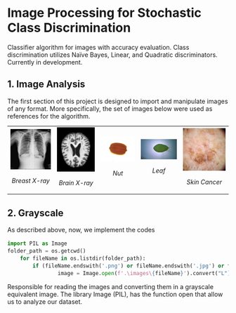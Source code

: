 # Image Processing for Stochastic Class Discrimination

Classifier algorithm for images with accuracy evaluation. Class discrimination utilizes Naïve Bayes, Linear, and
Quadratic discriminators. Currently in development.

## 1. Image Analysis

The first section of this project is designed to import and manipulate images of any format. More specifically, the set of images below were used as references for the algorithm.


<div align="center">
  <table>
    <tr>
      <td align="center">
       <img src="https://github.com/luso-torres/imageProcessing/blob/main/resized-images/resized_5.png" alt="Description" width="300">
        <p><i>Breast X-ray</i></p>
      </td>
      <td align="center">
        <img src="https://github.com/luso-torres/imageProcessing/blob/main/resized-images/resized_CDR05_0017.jpg" alt="Description" width="300">
        <p><i>Brain X-ray</i></p>
      </td>
      <td align="center">
       <img src="https://github.com/luso-torres/imageProcessing/blob/main/resized-images/resized_Snap-310.jpg" alt="Description" width="300">
        <p><i>Nut</i></p>
      </td>
      <td align="center">
        <img src="https://github.com/luso-torres/imageProcessing/blob/main/resized-images/resized_WP_20160127_088.jpg" alt="Description" width="300">
        <p><i>Leaf</i></p>
      </td>
       <td align="center">
        <img src="https://github.com/luso-torres/imageProcessing/blob/main/Image%20dataset/Skin_Cancer/1.jpg" alt="Description" width="300">
        <p><i>Skin Cancer</i></p>
      </td>
    </tr>
  </table>
</div>

## 2. Grayscale

As described above, now, we implement the codes

``` python
import PIL as Image
folder_path = os.getcwd()
    for fileName in os.listdir(folder_path):
        if (fileName.endswith('.png') or fileName.endswith('.jpg') or fileName.endswith('.bmp')):
                image = Image.open(f'.\images\{fileName}').convert("L")
```

Responsible for reading the images and converting them in a grayscale equivalent image. The library Image (PIL), has the function open that allow us to analyze our dataset.
